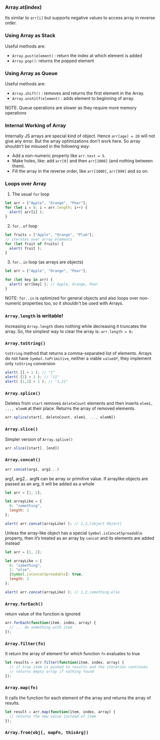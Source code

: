 ### Array.at(index)
Its similar to `arr[i]` but supports negative values to access array in reverse order.

### Using Array as Stack
Useful methods are:
- `Array.pust(element)` : return the index at which element is added
- `Array.pop()`: returns the popped element

### Using Array as Queue
Useful methods are:
- `Array.shift()` : removes and returns the first element in the Array.
- `Array.unshitf(element)` : adds element to beginning of array.

NOTE: Queue operations are slower as they require more memory operations

### Internal Working of Array
Internally JS arrays are special kind of object.
Hence `arr[age] = 20` will not give any error. But the array optimizations don't work here.
So array shouldn't be misused in the following way: 
- Add a non-numeric property like `arr.test = 5`.
- Make holes, like: add `arr[0]` and then `arr[1000]` (and nothing between them).
- Fill the array in the reverse order, like `arr[1000]`, `arr[999]` and so on.

### Loops over Array
1. The usual `for` loop
```javascript
let arr = ["Apple", "Orange", "Pear"];
for (let i = 0; i < arr.length; i++) {
  alert( arr[i] );
}
```
2. `for..of` loop
```javascript
let fruits = ["Apple", "Orange", "Plum"];
// iterates over array elements
for (let fruit of fruits) {
  alert( fruit );
}
```
3. `for..in` loop (as arrays are objects)
```javascript
let arr = ["Apple", "Orange", "Pear"];

for (let key in arr) {
  alert( arr[key] ); // Apple, Orange, Pear
}
```
NOTE: `for..in` is optimized for general objects and also loops over non-numeric properties too, so it shouldn't be used with Arrays.

### `Array.length` is writable!
Increasing `Array.length` does nothing while decreasing it truncates the array.
So, the simplest way to clear the array is: `arr.length = 0;`

### `Array.toString()`
`toString` method that returns a comma-separated list of elements.
Arrays do not have `Symbol.toPrimitive`, neither a viable `valueOf`, they implement only `toString` conversion
```javascript
alert( [] + 1 ); // "1"
alert( [1] + 1 ); // "11"
alert( [1,2] + 1 ); // "1,21"
```

### `Array.splice()`
Deletes from `start` removes `deleteCount` elements and then inserts `elem1, ..., elemN` at their place. Returns the array of removed elements.
```javascript
arr.splice(start[, deleteCount, elem1, ..., elemN])
```

### `Array.slice()`
Simpler version of `Array.splice()`
```javascript
arr.slice([start], [end])
```

### `Array.concat()`
```javascript
arr.concat(arg1, arg2...)
```
arg1, arg2... argN can be array or primitive value.
If arraylike objects are passed as an arg, it will be added as a whole
```javascript
let arr = [1, 2];

let arrayLike = {
  0: "something",
  length: 1
};

alert( arr.concat(arrayLike) ); // 1,2,[object Object]
```
Unless the array-like object has a special `Symbol.isConcatSpreadable` property, then it’s treated as an array by `concat` and its elements are added instead
```javascript
let arr = [1, 2];

let arrayLike = {
  0: "something",
  1: "else",
  [Symbol.isConcatSpreadable]: true,
  length: 2
};

alert( arr.concat(arrayLike) ); // 1,2,something,else
```

### `Array.forEach()`
return value of the function is ignored
```javascript
arr.forEach(function(item, index, array) {
  // ... do something with item
});
```

### `Array.filter(fn)`
It return the array of element for which function `fn` evaluates to true
```javascript
let results = arr.filter(function(item, index, array) {
  // if true item is pushed to results and the iteration continues
  // returns empty array if nothing found
});
```

### `Array.map(fn)`
It calls the function for each element of the array and returns the array of results.
```javascript
let result = arr.map(function(item, index, array) {
  // returns the new value instead of item
});
```

### `Array.from(obj[, mapFn, thisArg])`
